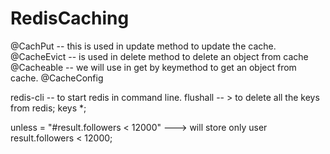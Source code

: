 # RedisCaching

@CachPut -- this is used in update method to update the cache.
@CacheEvict -- is used in delete method to delete an object from cache
@Cacheable --  we will use in get by keymethod to get an object from cache.
@CacheConfig



redis-cli -- to start redis in command line.
flushall -- > to delete all the keys from redis;
keys *;

unless = "#result.followers < 12000"  ---> will store only user result.followers < 12000;
